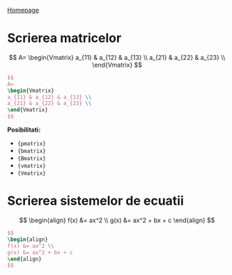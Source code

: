 <script id="MathJax-script" async src="https://cdn.jsdelivr.net/npm/mathjax@3/es5/tex-mml-chtml.js"></script>


[Homepage](index.md)

# Scrierea matricelor

$$
A=
\begin{Vmatrix}
a_{11} & a_{12} & a_{13} \\
a_{21} & a_{22} & a_{23} \\
\end{Vmatrix}
$$

```LaTex
$$
A=
\begin{Vmatrix}
a_{11} & a_{12} & a_{13} \\
a_{21} & a_{22} & a_{23} \\
\end{Vmatrix}
$$
```

**Posibilitati:**

- `{pmatrix}`
- `{bmatrix}`
- `{Bmatrix}`
- `{vmatrix}`
- `{Vmatrix}`

# Scrierea sistemelor de ecuatii

$$
\begin{align}
f(x) &= ax^2 \\
g(x) &= ax^2 + bx + c
\end{align}
$$

```LaTeX
$$
\begin{align}
f(x) &= ax^2 \\
g(x) &= ax^2 + bx + c
\end{align}
$$
```

     
      
